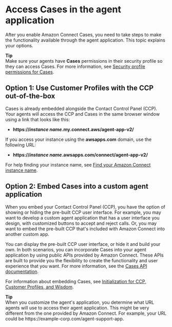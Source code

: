 # Access Cases in the agent application<a name="case-agent-experience"></a>

After you enable Amazon Connect Cases, you need to take steps to make the functionality available through the agent application\. This topic explains your options\.

**Tip**  
Make sure your agents have **Cases** permissions in their security profile so they can access Cases\. For more information, see [Security profile permissions for Cases](assign-security-profile-cases.md)\.

## Option 1: Use Customer Profiles with the CCP out\-of\-the\-box<a name="cases-access-out-of-the-box"></a>

Cases is already embedded alongside the Contact Control Panel \(CCP\)\. Your agents will access the CCP and Cases in the same browser window using a link that looks like this:
+ **https://*instance name*\.my\.connect\.aws/agent\-app\-v2/** 

If you access your instance using the **awsapps\.com** domain, use the following URL: 
+ **https://*instance name*\.awsapps\.com/connect/agent\-app\-v2/**

For help finding your instance name, see [Find your Amazon Connect instance name](find-instance-name.md)\.

## Option 2: Embed Cases into a custom agent application<a name="cases-access-embed"></a>

When you embed your Contact Control Panel \(CCP\), you have the option of showing or hiding the pre\-built CCP user interface\. For example, you may want to develop a custom agent application that has a user interface you design, with customized buttons to accept and reject calls\. Or, you may want to embed the pre\-built CCP that's included with Amazon Connect into another custom app\.

 You can display the pre\-built CCP user interface, or hide it and build your own\. In both scenarios, you can incorporate Cases into your agent application by using public APIs provided by Amazon Connect\. These APIs are built to provide you the flexibility to create the functionality and user experience that you want\. For more information, see the [Cases API documentation](https://docs.aws.amazon.com/cases/latest/APIReference/Welcome.html)\. 

For information about embedding Cases, see [Initialization for CCP, Customer Profiles, and Wisdom](https://github.com/amazon-connect/amazon-connect-streams/blob/master/Documentation.md#initialization-for-ccp-customer-profiles-and-wisdom)\.

**Tip**  
When you customize the agent's application, you determine what URL agents will use to access their agent application\. This might be very different from the one provided by Amazon Connect\. For example, your URL could be https://example\-corp\.com/agent\-support\-app\. 